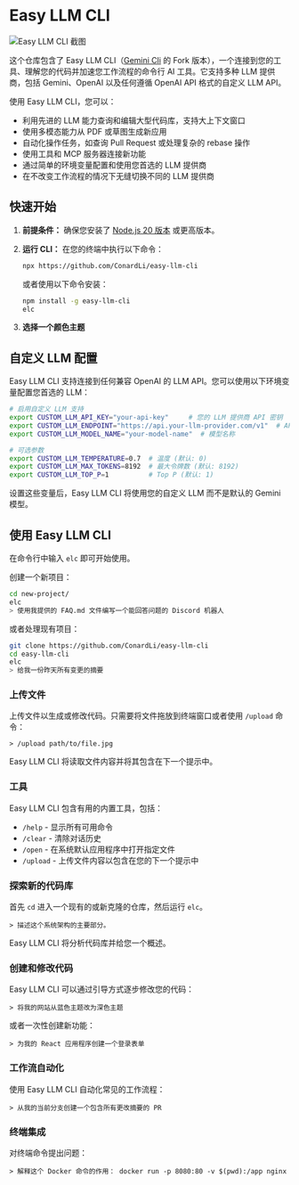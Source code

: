 

# Easy LLM CLI

![Easy LLM CLI 截图](./docs/assets/gemini-screenshot.png)

这个仓库包含了 Easy LLM CLI（[Gemini Cli](https://github.com/google-gemini/gemini-cli)  的 Fork 版本），一个连接到您的工具、理解您的代码并加速您工作流程的命令行 AI 工具。它支持多种 LLM 提供商，包括 Gemini、OpenAI 以及任何遵循 OpenAI API 格式的自定义 LLM API。

使用 Easy LLM CLI，您可以：

- 利用先进的 LLM 能力查询和编辑大型代码库，支持大上下文窗口
- 使用多模态能力从 PDF 或草图生成新应用
- 自动化操作任务，如查询 Pull Request 或处理复杂的 rebase 操作
- 使用工具和 MCP 服务器连接新功能
- 通过简单的环境变量配置和使用您首选的 LLM 提供商
- 在不改变工作流程的情况下无缝切换不同的 LLM 提供商

## 快速开始

1. **前提条件：** 确保您安装了 [Node.js 20 版本](https://nodejs.org/en/download) 或更高版本。
2. **运行 CLI：** 在您的终端中执行以下命令：

   ```bash
   npx https://github.com/ConardLi/easy-llm-cli
   ```

   或者使用以下命令安装：

   ```bash
   npm install -g easy-llm-cli
   elc
   ```

3. **选择一个颜色主题**

## 自定义 LLM 配置

Easy LLM CLI 支持连接到任何兼容 OpenAI 的 LLM API。您可以使用以下环境变量配置您首选的 LLM：

```bash
# 启用自定义 LLM 支持
export CUSTOM_LLM_API_KEY="your-api-key"     # 您的 LLM 提供商 API 密钥
export CUSTOM_LLM_ENDPOINT="https://api.your-llm-provider.com/v1"  # API 端点
export CUSTOM_LLM_MODEL_NAME="your-model-name"  # 模型名称

# 可选参数
export CUSTOM_LLM_TEMPERATURE=0.7  # 温度 (默认: 0)
export CUSTOM_LLM_MAX_TOKENS=8192  # 最大令牌数 (默认: 8192)
export CUSTOM_LLM_TOP_P=1          # Top P (默认: 1)
```

设置这些变量后，Easy LLM CLI 将使用您的自定义 LLM 而不是默认的 Gemini 模型。


## 使用 Easy LLM CLI

在命令行中输入 `elc` 即可开始使用。

创建一个新项目：

```sh
cd new-project/
elc
> 使用我提供的 FAQ.md 文件编写一个能回答问题的 Discord 机器人
```

或者处理现有项目：

```sh
git clone https://github.com/ConardLi/easy-llm-cli
cd easy-llm-cli
elc
> 给我一份昨天所有变更的摘要
```

### 上传文件

上传文件以生成或修改代码。只需要将文件拖放到终端窗口或者使用 `/upload` 命令：

```text
> /upload path/to/file.jpg
```

Easy LLM CLI 将读取文件内容并将其包含在下一个提示中。

### 工具

Easy LLM CLI 包含有用的内置工具，包括：

- `/help` - 显示所有可用命令
- `/clear` - 清除对话历史
- `/open` - 在系统默认应用程序中打开指定文件
- `/upload` - 上传文件内容以包含在您的下一个提示中

### 探索新的代码库

首先 `cd` 进入一个现有的或新克隆的仓库，然后运行 `elc`。

```text
> 描述这个系统架构的主要部分。
```

Easy LLM CLI 将分析代码库并给您一个概述。

### 创建和修改代码

Easy LLM CLI 可以通过引导方式逐步修改您的代码：

```text
> 将我的网站从蓝色主题改为深色主题
```

或者一次性创建新功能：

```text
> 为我的 React 应用程序创建一个登录表单
```

### 工作流自动化

使用 Easy LLM CLI 自动化常见的工作流程：

```text
> 从我的当前分支创建一个包含所有更改摘要的 PR
```

### 终端集成

对终端命令提出问题：

```text
> 解释这个 Docker 命令的作用： docker run -p 8080:80 -v $(pwd):/app nginx
```
